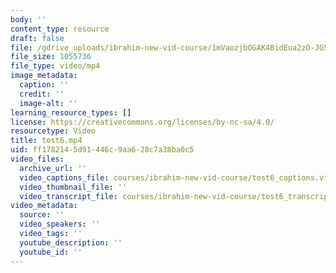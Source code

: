 ```yaml
---
body: ''
content_type: resource
draft: false
file: /gdrive_uploads/ibrahim-new-vid-course/1mVaozjbOGAK4BidEua2zO-JGSRqVP23H/tost6.mp4
file_size: 1055736
file_type: video/mp4
image_metadata:
  caption: ''
  credit: ''
  image-alt: ''
learning_resource_types: []
license: https://creativecommons.org/licenses/by-nc-sa/4.0/
resourcetype: Video
title: tost6.mp4
uid: ff178214-5d91-446c-9aa6-28c7a38ba0c5
video_files:
  archive_url: ''
  video_captions_file: courses/ibrahim-new-vid-course/tost6_captions.vtt
  video_thumbnail_file: ''
  video_transcript_file: courses/ibrahim-new-vid-course/tost6_transcript.pdf
video_metadata:
  source: ''
  video_speakers: ''
  video_tags: ''
  youtube_description: ''
  youtube_id: ''
---
```

